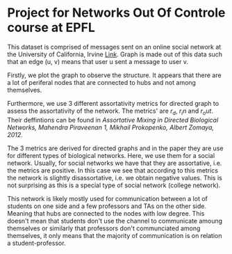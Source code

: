 # Project for Networks Out Of Controle course at EPFL

This dataset is comprised of messages sent on an online social network at the University of California, Irvine [Link](https://snap.stanford.edu/data/CollegeMsg.html). Graph is made out of this data such that an edge (u, v) means that user u sent a message to user v.

Firstly, we plot the graph to observe the structure. It appears that there are a lot of periferal nodes that are connected to hubs and not among themselves. 

Furthermore, we use 3 different assortativity metrics for directed graph to assess the assortativity of the network. The metrics' are $r_d$, $r_in$ and $r_out$. Their deffintions can be found in *Assortative Mixing in Directed Biological Networks, Mahendra Piraveenan 1, Mikhail Prokopenko, Albert Zomaya, 2012*.

The 3 metrics are derived for directed graphs and in the paper they are use for different types of biological networks. Here, we use them for a social network. Usually, for social networks we have that they are assortative, i.e. the metrics are positive. In this case we see that according to this metrics the network is slightly disassortative, i.e. we obtain negative values. This is not surprising as this is a special type of social network (college network). 

This network is likely mostly used for communication between a lot of students on one side and a few professors and TAs on the other side. Meaning that hubs are connected to the nodes with low degree. This doesn't mean that students don't use the channel to communicate amoung themselves or similarly that professors don't communciated among themselves, it only means that the majority of communication is on relation a student-professor.    



